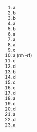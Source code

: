 1. a
2. b
3. b
4. a
5. b
6. a
7. a
8. a
9. c
10. a (rm -rf)
11. c
12. d
13. b
14. d
15. c
16. c
17. d
18. a
19. c
20. d
21. a
22. d
23. a 

